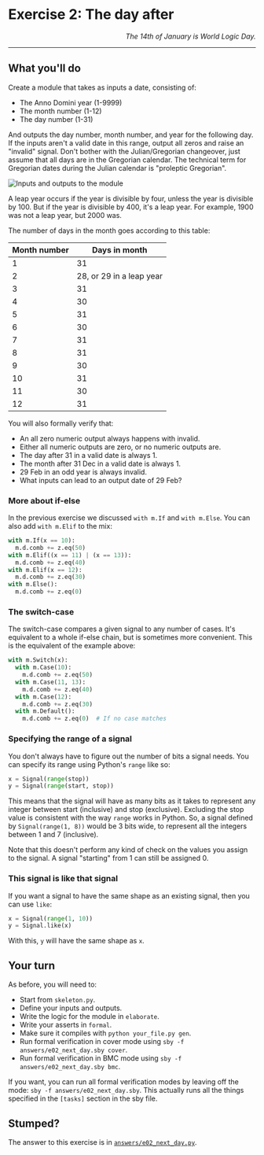 # Exercise 2: The day after

<p align="right">
<i>The 14th of January is World Logic Day.</i>
</p>

----

## What you'll do

Create a module that takes as inputs a date, consisting of:

* The Anno Domini year (1-9999)
* The month number (1-12)
* The day number (1-31)

And outputs the day number, month number, and year for the following day. If the inputs aren't a valid date in this range, output all zeros and raise an "invalid" signal. Don't bother with the Julian/Gregorian changeover, just assume that all days are in the Gregorian calendar. The technical term for Gregorian dates during the Julian calendar is "proleptic Gregorian".

![Inputs and outputs to the module](diagrams/next_day.png)

A leap year occurs if the year is divisible by four, unless the year is divisible by 100. But if the year is divisible by 400, it's a leap year. For example, 1900 was not a leap year, but 2000 was.

The number of days in the month goes according to this table:

| Month number | Days in month |
|--------------|---------------|
| 1 | 31 |
| 2 | 28, or 29 in a leap year |
| 3 | 31 |
| 4 | 30 |
| 5 | 31 |
| 6 | 30 |
| 7 | 31 |
| 8 | 31 |
| 9 | 30 |
| 10 | 31 |
| 11 | 30 |
| 12 | 31 |

You will also formally verify that:

* An all zero numeric output always happens with invalid.
* Either all numeric outputs are zero, or no numeric outputs are.
* The day after 31 in a valid date is always 1.
* The month after 31 Dec in a valid date is always 1.
* 29 Feb in an odd year is always invalid.
* What inputs can lead to an output date of 29 Feb?

### More about if-else

In the previous exercise we discussed `with m.If` and `with m.Else`. You can also add `with m.Elif` to the mix:

```python
with m.If(x == 10):
  m.d.comb += z.eq(50)
with m.Elif((x == 11) | (x == 13)):
  m.d.comb += z.eq(40)
with m.Elif(x == 12):
  m.d.comb += z.eq(30)
with m.Else():
  m.d.comb += z.eq(0)
```

### The switch-case

The switch-case compares a given signal to any number of cases. It's equivalent to a whole if-else chain, but is sometimes more convenient. This is the equivalent of the example above:

```python
with m.Switch(x):
  with m.Case(10):
    m.d.comb += z.eq(50)
  with m.Case(11, 13):
    m.d.comb += z.eq(40)
  with m.Case(12):
    m.d.comb += z.eq(30)
  with m.Default():
    m.d.comb += z.eq(0)  # If no case matches
```

### Specifying the range of a signal

You don't always have to figure out the number of bits a signal needs. You can specify its range using Python's `range` like so:

```python
x = Signal(range(stop))
y = Signal(range(start, stop))
```

This means that the signal will have as many bits as it takes to represent any integer between start (inclusive) and stop (exclusive). Excluding the stop value is consistent with the way `range` works in Python. So, a signal defined by `Signal(range(1, 8))` would be 3 bits wide, to represent all the integers between 1 and 7 (inclusive).

Note that this doesn't perform any kind of check on the values you assign to the signal. A signal "starting" from 1 can still be assigned 0.

### This signal is like that signal

If you want a signal to have the same shape as an existing signal, then you can use `like`:

```python
x = Signal(range(1, 10))
y = Signal.like(x)
```

With this, `y` will have the same shape as `x`.

## Your turn

As before, you will need to:

* Start from `skeleton.py`.
* Define your inputs and outputs.
* Write the logic for the module in `elaborate`.
* Write your asserts in `formal`.
* Make sure it compiles with `python your_file.py gen`.
* Run formal verification in cover mode using `sby -f answers/e02_next_day.sby cover`.
* Run formal verification in BMC mode using `sby -f answers/e02_next_day.sby bmc`.

If you want, you can run all formal verification modes by leaving off the mode: `sby -f answers/e02_next_day.sby`. This actually runs all the things specified in the `[tasks]` section in the sby file.

## Stumped?

The answer to this exercise is in [`answers/e02_next_day.py`](answers/e02_next_day.py).
